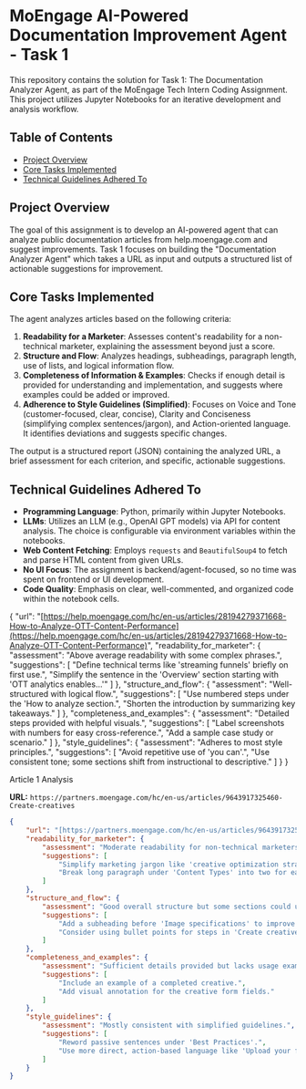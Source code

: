 # MoEngage AI-Powered Documentation Improvement Agent - Task 1

This repository contains the solution for Task 1: The Documentation Analyzer Agent, as part of the MoEngage Tech Intern Coding Assignment. This project utilizes Jupyter Notebooks for an iterative development and analysis workflow.

## Table of Contents

- [Project Overview](#project-overview)
- [Core Tasks Implemented](#core-tasks-implemented)
- [Technical Guidelines Adhered To](#technical-guidelines-adhered-to)


## Project Overview

The goal of this assignment is to develop an AI-powered agent that can analyze public documentation articles from help.moengage.com and suggest improvements. Task 1 focuses on building the "Documentation Analyzer Agent" which takes a URL as input and outputs a structured list of actionable suggestions for improvement.

## Core Tasks Implemented

The agent analyzes articles based on the following criteria:

1.  **Readability for a Marketer**: Assesses content's readability for a non-technical marketer, explaining the assessment beyond just a score.
2.  **Structure and Flow**: Analyzes headings, subheadings, paragraph length, use of lists, and logical information flow.
3.  **Completeness of Information & Examples**: Checks if enough detail is provided for understanding and implementation, and suggests where examples could be added or improved.
4.  **Adherence to Style Guidelines (Simplified)**: Focuses on Voice and Tone (customer-focused, clear, concise), Clarity and Conciseness (simplifying complex sentences/jargon), and Action-oriented language. It identifies deviations and suggests specific changes.

The output is a structured report (JSON) containing the analyzed URL, a brief assessment for each criterion, and specific, actionable suggestions.

## Technical Guidelines Adhered To

* **Programming Language**: Python, primarily within Jupyter Notebooks.
* **LLMs**: Utilizes an LLM (e.g., OpenAI GPT models) via API for content analysis. The choice is configurable via environment variables within the notebooks.
* **Web Content Fetching**: Employs `requests` and `BeautifulSoup4` to fetch and parse HTML content from given URLs.
* **No UI Focus**: The assignment is backend/agent-focused, so no time was spent on frontend or UI development.
* **Code Quality**: Emphasis on clear, well-commented, and organized code within the notebook cells.

{
    "url": "[https://help.moengage.com/hc/en-us/articles/28194279371668-How-to-Analyze-OTT-Content-Performance](https://help.moengage.com/hc/en-us/articles/28194279371668-How-to-Analyze-OTT-Content-Performance)",
    "readability_for_marketer": {
        "assessment": "Above average readability with some complex phrases.",
        "suggestions": [
            "Define technical terms like 'streaming funnels' briefly on first use.",
            "Simplify the sentence in the 'Overview' section starting with 'OTT analytics enables...'"
        ]
    },
    "structure_and_flow": {
        "assessment": "Well-structured with logical flow.",
        "suggestions": [
            "Use numbered steps under the 'How to analyze section.",
            "Shorten the introduction by summarizing key takeaways."
        ]
    },
    "completeness_and_examples": {
        "assessment": "Detailed steps provided with helpful visuals.",
        "suggestions": [
            "Label screenshots with numbers for easy cross-reference.",
            "Add a sample case study or scenario."
        ]
    },
    "style_guidelines": {
        "assessment": "Adheres to most style principles.",
        "suggestions": [
            "Avoid repetitive use of 'you can'.",
            "Use consistent tone; some sections shift from instructional to descriptive."
        ]
    }
}


Article 1 Analysis

**URL:** `https://partners.moengage.com/hc/en-us/articles/9643917325460-Create-creatives`

```json
{
    "url": "[https://partners.moengage.com/hc/en-us/articles/9643917325460-Create-creatives](https://partners.moengage.com/hc/en-us/articles/9643917325460-Create-creatives)",
    "readability_for_marketer": {
        "assessment": "Moderate readability for non-technical marketers.",
        "suggestions": [
            "Simplify marketing jargon like 'creative optimization strategies' in paragraph 2.",
            "Break long paragraph under 'Content Types' into two for easier consumption."
        ]
    },
    "structure_and_flow": {
        "assessment": "Good overall structure but some sections could use subheadings.",
        "suggestions": [
            "Add a subheading before 'Image specifications' to improve skimmability.",
            "Consider using bullet points for steps in 'Create creatives'."
        ]
    },
    "completeness_and_examples": {
        "assessment": "Sufficient details provided but lacks usage examples.",
        "suggestions": [
            "Include an example of a completed creative.",
            "Add visual annotation for the creative form fields."
        ]
    },
    "style_guidelines": {
        "assessment": "Mostly consistent with simplified guidelines.",
        "suggestions": [
            "Reword passive sentences under 'Best Practices'.",
            "Use more direct, action-based language like 'Upload your file' instead of 'Files can be uploaded'."
        ]
    }
}

